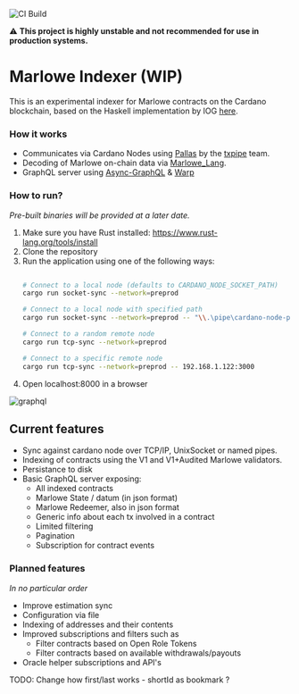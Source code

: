 ![CI Build](https://github.com/olofblomqvist/marlowe-indexer/actions/workflows/rust.yml/badge.svg?branch=main)

⚠️ **This project is highly unstable and not recommended for use in production systems.**

# Marlowe Indexer (WIP)

This is an experimental indexer for Marlowe contracts on the Cardano blockchain, based on the Haskell implementation by IOG [here](https://github.com/input-output-hk/marlowe-cardano/).

### How it works

- Communicates via Cardano Nodes using [Pallas](https://github.com/txpipe/pallas) by the [txpipe](https://github.com/txpipe) team.
- Decoding of Marlowe on-chain data via [Marlowe_Lang](https://github.com/OlofBlomqvist/marlowe_lang).
- GraphQL server using [Async-GraphQL](https://github.com/async-graphql/async-graphql) & [Warp](https://github.com/seanmonstar/warp)

### How to run?

*Pre-built binaries will be provided at a later date.*

1. Make sure you have Rust installed: https://www.rust-lang.org/tools/install
2. Clone the repository
3. Run the application using one of the following ways: 
    ```bash
    
    # Connect to a local node (defaults to CARDANO_NODE_SOCKET_PATH)
    cargo run socket-sync --network=preprod

    # Connect to a local node with specified path
    cargo run socket-sync --network=preprod -- "\\.\pipe\cardano-node-preprod"

    # Connect to a random remote node
    cargo run tcp-sync --network=preprod

    # Connect to a specific remote node
    cargo run tcp-sync --network=preprod -- 192.168.1.122:3000

    ```
4. Open localhost:8000 in a browser

![graphql](https://github.com/OlofBlomqvist/marlowe_indexer/blob/main/graphql.png)

## Current features

- Sync against cardano node over TCP/IP, UnixSocket or named pipes.
- Indexing of contracts using the V1 and V1+Audited Marlowe validators.
- Persistance to disk
- Basic GraphQL server exposing:
    - All indexed contracts
    - Marlowe State / datum (in json format)
    - Marlowe Redeemer, also in json format
    - Generic info about each tx involved in a contract
    - Limited filtering
    - Pagination
    - Subscription for contract events

### Planned features

*In no particular order*

- Improve estimation sync
- Configuration via file
- Indexing of addresses and their contents
- Improved subscriptions and filters such as
  - Filter contracts based on Open Role Tokens
  - Filter contracts based on available withdrawals/payouts
- Oracle helper subscriptions and API's

TODO: Change how first/last works - shortId as bookmark ?
